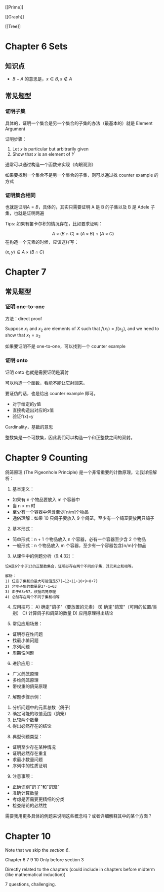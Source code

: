 [[Prime]]

[[Graph]]

[[Tree]]

# Chapter 6 Sets

## 知识点

- $B-A$ 的意思是，$x \in B, x \notin A$ 

## 常见题型

### 证明子集

具体的，证明一个集合是另一个集合的子集的办法（最基本的）就是 Element Argument

证明步骤：

1. Let $x$ is particular but arbitrarily given
2. Show that $x$ is an element of $Y$

通常可以通过构造一个函数来实现（肉眼观测）

如果要找到一个集合不是另一个集合的子集，则可以通过找 counter example 的方式

### 证明集合相同

也就是证明$A=B$，具体的，其实只需要证明 A 是 B 的子集以及 B 是 Adele 子集，也就是证明两遍

Tips: 如果有笛卡尔积的情况存在，比如要求证明：

$$
A \times (B\cap C)=(A \times B) \cap (A \times C)
$$
在构造一个元素的时候，应该这样写：

$(x,y) \in A \times (B \cap C)$


# Chapter 7
## 常见题型

### 证明 one-to-one

方法：direct proof

Suppose $x_{1}$ and $x_{2}$ are elements of $X$ such that $f(x_{1})=f(x_{2})$, and we need to show that $x_{1} = x_{2}$

如果要证明不是 one-to-one，可以找到一个 counter example

### 证明 onto 

证明 onto 也就是需要证明是满射 

可以构造一个函数，看能不能让它射回来。

要证伪的话，也是给出 counter example 即可。
- 对于给定的y值
- 直接构造出对应的x值
- 验证f(x)=y

Cardinality，基数的意思

整数集是一个可数集，因此我们可以构造一个和正整数之间的双射。
# Chapter 9 Counting

鸽笼原理 (The Pigeonhole Principle) 是一个非常重要的计数原理，让我详细解析：

1. 基本定义：
- 如果有 n 个物品要放入 m 个容器中
- 当 n > m 时
- 至少有一个容器中包含至少⌈n/m⌉个物品
- 通俗理解：如果 10 只鸽子要放入 9 个鸽笼，至少有一个鸽笼要放两只鸽子

2. 基本形式：
- 简单形式：n + 1 个物品放入 n 个容器，必有一个容器至少含 2 个物品
- 一般形式：n 个物品放入 m 个容器，至少有一个容器包含⌈n/m⌉个物品

3. 从课件中的例题分析（9.4.32）：
```
设A是6个小于13的正整数集合，证明必存在两个不同的子集，其元素之和相等。

解析：
1) 任意子集和的最大可能值是57(=12+11+10+9+8+7)
2) 非空子集的数量是2⁶-1=63
3) 由于63>57，根据鸽笼原理
4) 必然存在两个不同子集和相等
```

4. 应用技巧：
A) 确定"鸽子"（要放置的元素）
B) 确定"鸽笼"（可用的位置/类别）
C) 计算鸽子和鸽笼的数量
D) 应用原理得出结论

5. 常见应用场景：
- 证明存在性问题
- 找最小值问题
- 序列问题
- 周期性问题

6. 进阶应用：
- 广义鸽笼原理
- 多维鸽笼原理
- 带权重的鸽笼原理

7. 解题步骤示例：
1) 分析问题中的元素总数（鸽子）
2) 确定可能的取值范围（鸽笼）
3) 比较两个数量
4) 得出必然存在的结论

8. 典型例题类型：
- 证明至少存在某种情况
- 证明必然存在重复
- 求最小数量问题
- 序列中的性质证明

9. 注意事项：
- 正确识别"鸽子"和"鸽笼"
- 准确计算数量
- 考虑是否需要更精细的分类
- 检查结论的必然性

需要我用更多具体的例题来说明这些概念吗？或者详细解释其中的某个方面？

# Chapter 10

Note that we skip the *section 6*.

Chapter 6 7 9 10 Only before section 3

Directly related to the chapters (could include in chapters before midterm (like mathematical induction))

7 questions, challenging.

